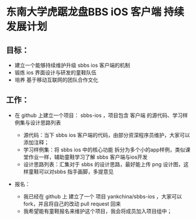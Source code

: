 东南大学虎踞龙盘BBS iOS 客户端 持续发展计划
===========================================

## 目标：

- 建立一个能够持续维护升级 sbbs ios 客户端的机制
- 锻炼 ios 界面设计与研发的童鞋队伍
- 培养 基于移动互联网的团队合作文化

## 工作：

- 在 github 上建立一个项目： sbbs-ios ，项目包含 客户端 的源代码、学习样例集与设计思路列表
    + 源代码：当下 sbbs ios 客户端的代码，由部分资深程序员维护，大家可以添加注释；
    + 学习样例集：将 sbbs ios 中的核心功能 拆分为多个小的app样例，类似课堂作业一样，辅助童鞋学习了解 sbbs 客户端与ios开发
    + 设计思路列表：汇集对于 sbbs 的设计思路，最好能上传 png 设计图，这样童鞋可以对sbbs 指手画脚，多提意见

- 报名：
    + 我已经在 github 上 建立了一个 项目 yankchina/sbbs-ios ，大家可以fork，并且将自己的改动 pull request 回来
    + 我希望能有童鞋报名来维护这个项目，我会将成员加入项目组中；

